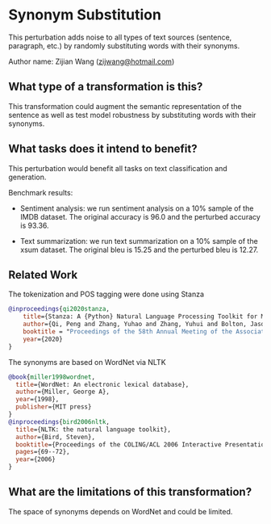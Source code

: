 # Synonym Substitution
This perturbation adds noise to all types of text sources (sentence, paragraph, etc.) by randomly substituting words with their synonyms. 

Author name: Zijian Wang (zijwang@hotmail.com)

## What type of a transformation is this?
This transformation could augment the semantic representation of the sentence as well as test model robustness by substituting words with their synonyms. 


## What tasks does it intend to benefit?
This perturbation would benefit all tasks on text classification and generation. 

Benchmark results:

- Sentiment analysis: we run sentiment analysis on a 10% sample of the IMDB dataset. The original accuracy is 96.0 and the perturbed accuracy is 93.36.

- Text summarization: we run text summarization on a 10% sample of the xsum dataset. The original bleu is 15.25 and the perturbed bleu is 12.27.

## Related Work
The tokenization and POS tagging were done using Stanza

```bibtex
@inproceedings{qi2020stanza,
    title={Stanza: A {Python} Natural Language Processing Toolkit for Many Human Languages},
    author={Qi, Peng and Zhang, Yuhao and Zhang, Yuhui and Bolton, Jason and Manning, Christopher D.},
    booktitle = "Proceedings of the 58th Annual Meeting of the Association for Computational Linguistics: System Demonstrations",
    year={2020}
}
```

The synonyms are based on WordNet via NLTK

```bibtex
@book{miller1998wordnet,
  title={WordNet: An electronic lexical database},
  author={Miller, George A},
  year={1998},
  publisher={MIT press}
}
@inproceedings{bird2006nltk,
  title={NLTK: the natural language toolkit},
  author={Bird, Steven},
  booktitle={Proceedings of the COLING/ACL 2006 Interactive Presentation Sessions},
  pages={69--72},
  year={2006}
}
```


## What are the limitations of this transformation?
The space of synonyms depends on WordNet and could be limited.
